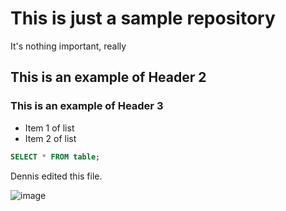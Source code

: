 # This is just a sample repository

It's nothing important, really

## This is an example of Header 2

### This is an example of Header 3

- Item 1 of list
- Item 2 of list

```sql
SELECT * FROM table;

```


Dennis edited this file. 

![image](https://user-images.githubusercontent.com/95414331/148793146-7a642fed-50c9-4c83-b2c3-ff71f434acb1.png)

